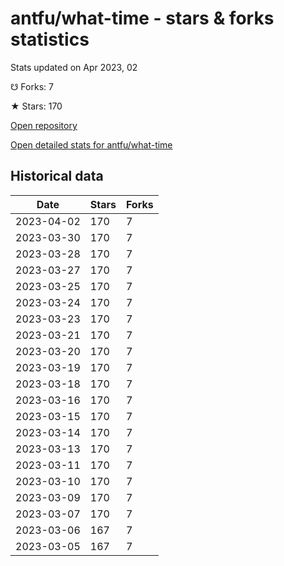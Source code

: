 # antfu/what-time - stars & forks statistics

Stats updated on Apr 2023, 02

☋ Forks: 7

★ Stars: 170

[Open repository](https://github.com/antfu/what-time)

[Open detailed stats for antfu/what-time](https://reviewgithub.com/rep/antfu/what-time)

## Historical data
| Date | Stars | Forks |
|------|-------|-------|
| 2023-04-02 | 170 | 7 | 
| 2023-03-30 | 170 | 7 | 
| 2023-03-28 | 170 | 7 | 
| 2023-03-27 | 170 | 7 | 
| 2023-03-25 | 170 | 7 | 
| 2023-03-24 | 170 | 7 | 
| 2023-03-23 | 170 | 7 | 
| 2023-03-21 | 170 | 7 | 
| 2023-03-20 | 170 | 7 | 
| 2023-03-19 | 170 | 7 | 
| 2023-03-18 | 170 | 7 | 
| 2023-03-16 | 170 | 7 | 
| 2023-03-15 | 170 | 7 | 
| 2023-03-14 | 170 | 7 | 
| 2023-03-13 | 170 | 7 | 
| 2023-03-11 | 170 | 7 | 
| 2023-03-10 | 170 | 7 | 
| 2023-03-09 | 170 | 7 | 
| 2023-03-07 | 170 | 7 | 
| 2023-03-06 | 167 | 7 | 
| 2023-03-05 | 167 | 7 | 

